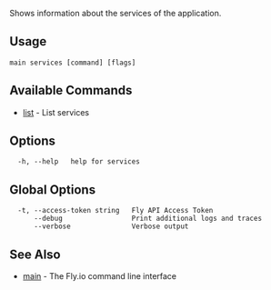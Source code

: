 Shows information about the services of the application.

## Usage
~~~
main services [command] [flags]
~~~

## Available Commands
* [list](/docs/flyctl/main-services-list/)	 - List services

## Options

~~~
  -h, --help   help for services
~~~

## Global Options

~~~
  -t, --access-token string   Fly API Access Token
      --debug                 Print additional logs and traces
      --verbose               Verbose output
~~~

## See Also

* [main](/docs/flyctl/main/)	 - The Fly.io command line interface

